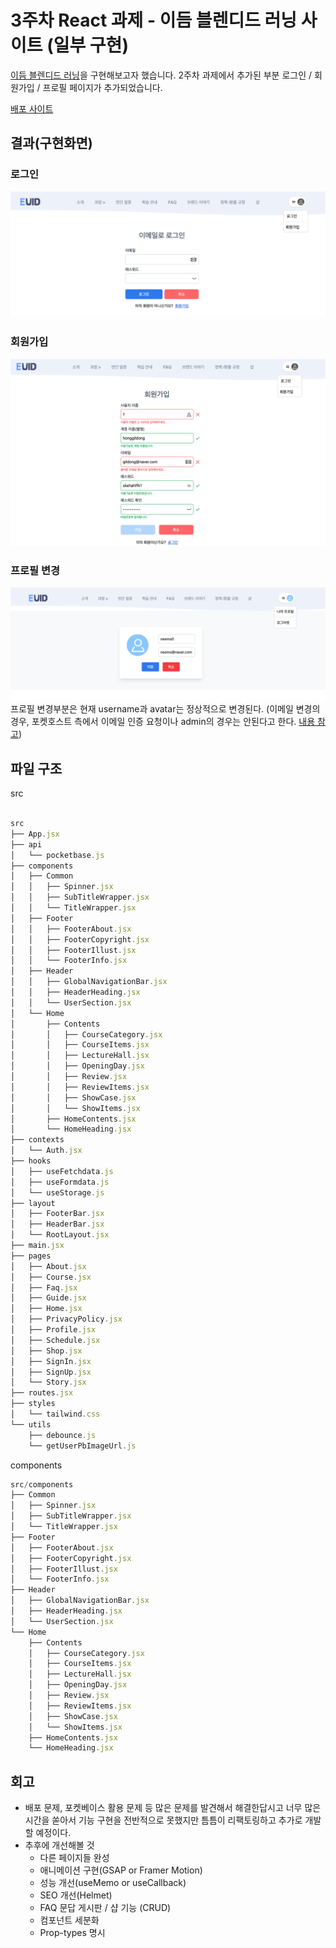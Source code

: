 # 3주차 React 과제 - 이듬 블렌디드 러닝 사이트 (일부 구현)

[이듬 블렌디드 러닝](https://euid.dev/#/)을 구현해보고자 했습니다.
2주차 과제에서 추가된 부분 로그인 / 회원가입 / 프로필 페이지가 추가되었습니다.

[배포 사이트](https://juniortunarr.github.io/blendedEuid)

## 결과(구현화면)

### 로그인

![로그인 화면](image-1.png)

### 회원가입

![회원가입 화면](image-2.png)

### 프로필 변경

![프로필 화면](image.png)
프로필 변경부분은 현재 username과 avatar는 정상적으로 변경된다.
(이메일 변경의 경우, 포켓호스트 측에서 이메일 인증 요청이나 admin의 경우는 안된다고 한다. [내용 참고](https://github.com/pocketbase/pocketbase/discussions/2938))

## 파일 구조

src

```js

src
├── App.jsx
├── api
│   └── pocketbase.js
├── components
│   ├── Common
│   │   ├── Spinner.jsx
│   │   ├── SubTitleWrapper.jsx
│   │   └── TitleWrapper.jsx
│   ├── Footer
│   │   ├── FooterAbout.jsx
│   │   ├── FooterCopyright.jsx
│   │   ├── FooterIllust.jsx
│   │   └── FooterInfo.jsx
│   ├── Header
│   │   ├── GlobalNavigationBar.jsx
│   │   ├── HeaderHeading.jsx
│   │   └── UserSection.jsx
│   └── Home
│       ├── Contents
│       │   ├── CourseCategory.jsx
│       │   ├── CourseItems.jsx
│       │   ├── LectureHall.jsx
│       │   ├── OpeningDay.jsx
│       │   ├── Review.jsx
│       │   ├── ReviewItems.jsx
│       │   ├── ShowCase.jsx
│       │   └── ShowItems.jsx
│       ├── HomeContents.jsx
│       └── HomeHeading.jsx
├── contexts
│   └── Auth.jsx
├── hooks
│   ├── useFetchdata.js
│   ├── useFormdata.js
│   └── useStorage.js
├── layout
│   ├── FooterBar.jsx
│   ├── HeaderBar.jsx
│   └── RootLayout.jsx
├── main.jsx
├── pages
│   ├── About.jsx
│   ├── Course.jsx
│   ├── Faq.jsx
│   ├── Guide.jsx
│   ├── Home.jsx
│   ├── PrivacyPolicy.jsx
│   ├── Profile.jsx
│   ├── Schedule.jsx
│   ├── Shop.jsx
│   ├── SignIn.jsx
│   ├── SignUp.jsx
│   └── Story.jsx
├── routes.jsx
├── styles
│   └── tailwind.css
└── utils
    ├── debounce.js
    └── getUserPbImageUrl.js
```

components

```js
src/components
├── Common
│   ├── Spinner.jsx
│   ├── SubTitleWrapper.jsx
│   └── TitleWrapper.jsx
├── Footer
│   ├── FooterAbout.jsx
│   ├── FooterCopyright.jsx
│   ├── FooterIllust.jsx
│   └── FooterInfo.jsx
├── Header
│   ├── GlobalNavigationBar.jsx
│   ├── HeaderHeading.jsx
│   └── UserSection.jsx
└── Home
    ├── Contents
    │   ├── CourseCategory.jsx
    │   ├── CourseItems.jsx
    │   ├── LectureHall.jsx
    │   ├── OpeningDay.jsx
    │   ├── Review.jsx
    │   ├── ReviewItems.jsx
    │   ├── ShowCase.jsx
    │   └── ShowItems.jsx
    ├── HomeContents.jsx
    └── HomeHeading.jsx


```

## 회고

- 배포 문제, 포켓베이스 활용 문제 등 많은 문제를 발견해서 해결한답시고 너무 많은 시간을 쏟아서 기능 구현을 전반적으로 못했지만 틈틈이 리팩토링하고 추가로 개발할 예정이다.
- 추후에 개선해볼 것
  - 다른 페이지들 완성
  - 애니메이션 구현(GSAP or Framer Motion)
  - 성능 개선(useMemo or useCallback)
  - SEO 개선(Helmet)
  - FAQ 문답 게시판 / 샵 기능 (CRUD)
  - 컴포넌트 세분화
  - Prop-types 명시
